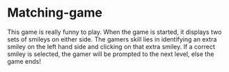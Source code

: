 # Matching-game

This game is really funny to play. When the game is started, it displays two sets of smileys on either side. The gamers skill lies in identifying an extra smiley on the left hand side and clicking on that extra smiley. If a correct smiley is selected, the gamer will be prompted to the next level, else the game ends!
